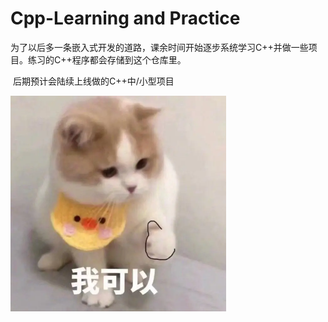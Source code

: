 # Cpp-Learning and Practice
​		为了以后多一条嵌入式开发的道路，课余时间开始逐步系统学习C++并做一些项目。练习的C++程序都会存储到这个仓库里。

​		后期预计会陆续上线做的C++中/小型项目

<img src="./emoj.png" alt="emoj" style="zoom:50%;" />
